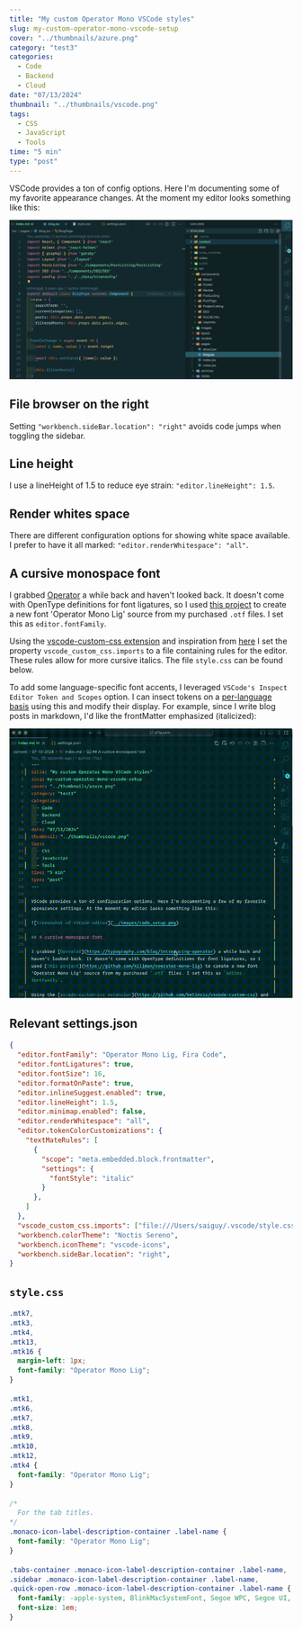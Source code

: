 ```yaml
---
title: "My custom Operator Mono VSCode styles"
slug: my-custom-operator-mono-vscode-setup
cover: "../thumbnails/azure.png"
category: "test3"
categories:
  - Code
  - Backend
  - Cloud
date: "07/13/2024"
thumbnail: "../thumbnails/vscode.png"
tags:
  - CSS
  - JavaScript
  - Tools
time: "5 min"
type: "post"
---
```


VSCode provides a ton of config options. Here I'm documenting some of my favorite appearance changes. At the moment my editor looks something like this:

![Screenshot of VSCode editor](../images/code_setup.png)

## File browser on the right

Setting `"workbench.sideBar.location": "right"` avoids code jumps when toggling the sidebar.

## Line height

I use a lineHeight of 1.5 to reduce eye strain: `"editor.lineHeight": 1.5`.

## Render whites space

There are different configuration options for showing white space available. I prefer to have it all marked: `"editor.renderWhitespace": "all"`.

## A cursive monospace font

I grabbed [Operator](https://typography.com/blog/introducing-operator) a while back and haven't looked back. It doesn't come with OpenType definitions for font ligatures, so I used [this project](https://github.com/kiliman/operator-mono-lig) to create a new font 'Operator Mono Lig' source from my purchased `.otf` files. I set this as `editor.fontFamily`.

Using the [vscode-custom-css extension](https://github.com/be5invis/vscode-custom-css) and inspiration from [here](https://github.com/willfore/vscode_operator_mono_lig/tree/master?tab=readme-ov-file) I set the property `vscode_custom_css.imports` to a file containing rules for the editor. These rules allow for more cursive italics. The file `style.css` can be found below.

To add some language-specific font accents, I leveraged `VSCode's Inspect Editor Token and Scopes` option. I can insect tokens on a [per-language basis](https://github.com/microsoft/vscode/issues/66729) using this and modify their display. For example, since I write blog posts in markdown, I'd like the frontMatter emphasized (italicized):

![Inspecting editor tokens GIF](../images/token_color_customizations.gif)

## Relevant settings.json

```json
{
  "editor.fontFamily": "Operator Mono Lig, Fira Code",
  "editor.fontLigatures": true,
  "editor.fontSize": 16,
  "editor.formatOnPaste": true,
  "editor.inlineSuggest.enabled": true,
  "editor.lineHeight": 1.5,
  "editor.minimap.enabled": false,
  "editor.renderWhitespace": "all",
  "editor.tokenColorCustomizations": {
    "textMateRules": [
      {
        "scope": "meta.embedded.block.frontmatter",
        "settings": {
          "fontStyle": "italic"
        }
      },
    ]
  },
  "vscode_custom_css.imports": ["file:///Users/saiguy/.vscode/style.css"],
  "workbench.colorTheme": "Noctis Sereno",
  "workbench.iconTheme": "vscode-icons",
  "workbench.sideBar.location": "right",
}
```

## `style.css`

```css
.mtk7,
.mtk3,
.mtk4,
.mtk13,
.mtk16 {
  margin-left: 1px;
  font-family: "Operator Mono Lig";
}

.mtk1,
.mtk6,
.mtk7,
.mtk8,
.mtk9,
.mtk10,
.mtk12,
.mtk4 {
  font-family: "Operator Mono Lig";
}

/*
  For the tab titles.
*/
.monaco-icon-label-description-container .label-name {
  font-family: "Operator Mono Lig";
}

.tabs-container .monaco-icon-label-description-container .label-name,
.sidebar .monaco-icon-label-description-container .label-name,
.quick-open-row .monaco-icon-label-description-container .label-name {
  font-family: -apple-system, BlinkMacSystemFont, Segoe WPC, Segoe UI, HelveticaNeue-Light, Ubuntu, Droid Sans, sans-serif;
  font-size: 1em;
}

```
